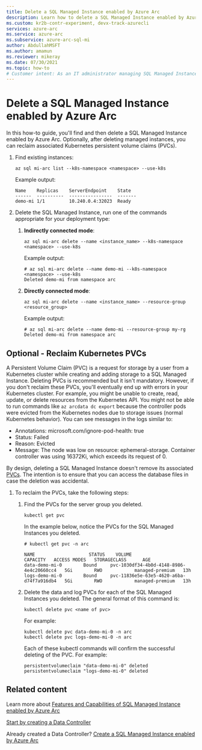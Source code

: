 ```yaml
---
title: Delete a SQL Managed Instance enabled by Azure Arc
description: Learn how to delete a SQL Managed Instance enabled by Azure Arc and optionally, reclaim associated Kubernetes persistent volume claims (PVCs).
ms.custom: kr2b-contr-experiment, devx-track-azurecli
services: azure-arc
ms.service: azure-arc
ms.subservice: azure-arc-sql-mi
author: AbdullahMSFT
ms.author: amamun
ms.reviewer: mikeray
ms.date: 07/30/2021
ms.topic: how-to
# Customer intent: As an IT administrator managing SQL Managed Instances via Azure Arc, I want to delete instances and reclaim associated Kubernetes persistent volume claims, so that I can maintain an organized and efficient Kubernetes environment without leftover resources after instance removal.
---
```


# Delete a SQL Managed Instance enabled by Azure Arc

In this how-to guide, you'll find and then delete a SQL Managed Instance enabled by Azure Arc. Optionally, after deleting managed instances, you can reclaim associated Kubernetes persistent volume claims (PVCs).

1. Find existing instances:

   ```azurecli
   az sql mi-arc list --k8s-namespace <namespace> --use-k8s
   ```

   Example output:

   ```console
   Name    Replicas    ServerEndpoint    State
   ------  ----------  ----------------  -------
   demo-mi 1/1         10.240.0.4:32023  Ready
   ```

1. Delete the SQL Managed Instance, run one of the commands appropriate for your deployment type:

   1. **Indirectly connected mode**:

      ```azurecli
      az sql mi-arc delete --name <instance_name> --k8s-namespace <namespace> --use-k8s
      ```

      Example output:

      ```azurecli
      # az sql mi-arc delete --name demo-mi --k8s-namespace <namespace> --use-k8s
      Deleted demo-mi from namespace arc
      ```

   1. **Directly connected mode**:

      ```azurecli
      az sql mi-arc delete --name <instance_name> --resource-group <resource_group>
      ```

      Example output:

      ```azurecli
      # az sql mi-arc delete --name demo-mi --resource-group my-rg
      Deleted demo-mi from namespace arc
      ```

## Optional - Reclaim Kubernetes PVCs

A Persistent Volume Claim (PVC) is a request for storage by a user from a Kubernetes cluster while creating and adding storage to a SQL Managed Instance. Deleting PVCs is recommended but it isn't mandatory. However, if you don't reclaim these PVCs, you'll eventually end up with errors in your Kubernetes cluster. For example,  you might be unable to create, read, update, or delete resources from the Kubernetes API. You might not be able to run commands like `az arcdata dc export` because the controller pods were evicted from the Kubernetes nodes due to storage issues (normal Kubernetes behavior). You can see messages in the logs similar to:  

- Annotations:    microsoft.com/ignore-pod-health: true  
- Status:         Failed  
- Reason:         Evicted  
- Message:        The node was low on resource: ephemeral-storage. Container controller was using 16372Ki, which exceeds its request of 0.

By design, deleting a SQL Managed Instance doesn't remove its associated [PVCs](https://kubernetes.io/docs/concepts/storage/persistent-volumes/).  The intention is to ensure that you can access the database files in case the deletion was accidental.

1. To reclaim the PVCs, take the following steps:
   1. Find the PVCs for the server group you deleted.

      ```console
      kubectl get pvc
      ```

      In the example below, notice the PVCs for the SQL Managed Instances you deleted.

      ```console
      # kubectl get pvc -n arc

      NAME                    STATUS    VOLUME                                     CAPACITY   ACCESS MODES   STORAGECLASS      AGE
      data-demo-mi-0        Bound     pvc-1030df34-4b0d-4148-8986-4e4c20660cc4   5Gi        RWO            managed-premium   13h
      logs-demo-mi-0        Bound     pvc-11836e5e-63e5-4620-a6ba-d74f7a916db4   5Gi        RWO            managed-premium   13h
      ```

   1. Delete the data and log PVCs for each of the SQL Managed Instances you deleted.
      The general format of this command is:

      ```console
      kubectl delete pvc <name of pvc>
      ```

      For example:

      ```console
      kubectl delete pvc data-demo-mi-0 -n arc
      kubectl delete pvc logs-demo-mi-0 -n arc
      ```

      Each of these kubectl commands will confirm the successful deleting of the PVC. For example:

      ```console
      persistentvolumeclaim "data-demo-mi-0" deleted
      persistentvolumeclaim "logs-demo-mi-0" deleted
      ```
  
## Related content

Learn more about [Features and Capabilities of SQL Managed Instance enabled by Azure Arc](managed-instance-features.md)

[Start by creating a Data Controller](create-data-controller-indirect-cli.md)

Already created a Data Controller? [Create a SQL Managed Instance enabled by Azure Arc](create-sql-managed-instance.md)
